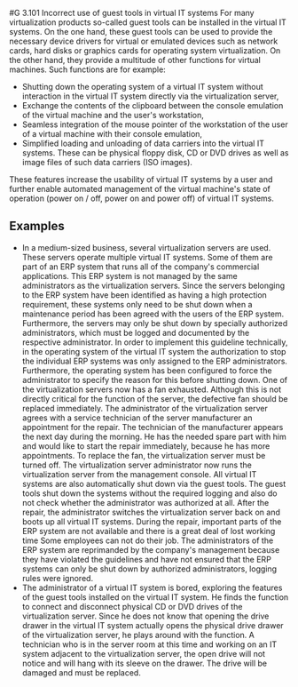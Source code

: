 #G 3.101 Incorrect use of guest tools in virtual IT systems
For many virtualization products so-called guest tools can be installed in the virtual IT systems. On the one hand, these guest tools can be used to provide the necessary device drivers for virtual or emulated devices such as network cards, hard disks or graphics cards for operating system virtualization. On the other hand, they provide a multitude of other functions for virtual machines. Such functions are for example:

* Shutting down the operating system of a virtual IT system without interaction in the virtual IT system directly via the virtualization server,
* Exchange the contents of the clipboard between the console emulation of the virtual machine and the user's workstation,
* Seamless integration of the mouse pointer of the workstation of the user of a virtual machine with their console emulation,
* Simplified loading and unloading of data carriers into the virtual IT systems. These can be physical floppy disk, CD or DVD drives as well as image files of such data carriers (ISO images).


These features increase the usability of virtual IT systems by a user and further enable automated management of the virtual machine's state of operation (power on / off, power on and power off) of virtual IT systems.



## Examples 
* In a medium-sized business, several virtualization servers are used. These servers operate multiple virtual IT systems. Some of them are part of an ERP system that runs all of the company's commercial applications. This ERP system is not managed by the same administrators as the virtualization servers. Since the servers belonging to the ERP system have been identified as having a high protection requirement, these systems only need to be shut down when a maintenance period has been agreed with the users of the ERP system. Furthermore, the servers may only be shut down by specially authorized administrators, which must be logged and documented by the respective administrator. In order to implement this guideline technically, in the operating system of the virtual IT system the authorization to stop the individual ERP systems was only assigned to the ERP administrators. Furthermore, the operating system has been configured to force the administrator to specify the reason for this before shutting down. One of the virtualization servers now has a fan exhausted. Although this is not directly critical for the function of the server, the defective fan should be replaced immediately. The administrator of the virtualization server agrees with a service technician of the server manufacturer an appointment for the repair. The technician of the manufacturer appears the next day during the morning. He has the needed spare part with him and would like to start the repair immediately, because he has more appointments. To replace the fan, the virtualization server must be turned off. The virtualization server administrator now runs the virtualization server from the management console. All virtual IT systems are also automatically shut down via the guest tools. The guest tools shut down the systems without the required logging and also do not check whether the administrator was authorized at all. After the repair, the administrator switches the virtualization server back on and boots up all virtual IT systems. During the repair, important parts of the ERP system are not available and there is a great deal of lost working time Some employees can not do their job. The administrators of the ERP system are reprimanded by the company's management because they have violated the guidelines and have not ensured that the ERP systems can only be shut down by authorized administrators, logging rules were ignored.
* The administrator of a virtual IT system is bored, exploring the features of the guest tools installed on the virtual IT system. He finds the function to connect and disconnect physical CD or DVD drives of the virtualization server. Since he does not know that opening the drive drawer in the virtual IT system actually opens the physical drive drawer of the virtualization server, he plays around with the function. A technician who is in the server room at this time and working on an IT system adjacent to the virtualization server, the open drive will not notice and will hang with its sleeve on the drawer. The drive will be damaged and must be replaced.




